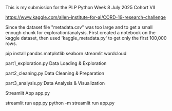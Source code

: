
This is my submission for the PLP Python Week 8
July 2025 Cohort VII



https://www.kaggle.com/allen-institute-for-ai/CORD-19-research-challenge



Since the dataset file "metadata.csv" was too large and to get a small enough chunk for exploration/analysis.
First created a notebook on the kaggle dataset, then used 'kaggle_metadata.py' to get only the first 100,000 rows.


pip install pandas matplotlib seaborn streamlit wordcloud





part1_exploration.py
Data Loading & Exploration


part2_cleaning.py
Data Cleaning & Preparation


part3_analysis.py
Data Analysis & Visualization


Streamlit App
app.py

streamlit run app.py
python -m streamlit run app.py

